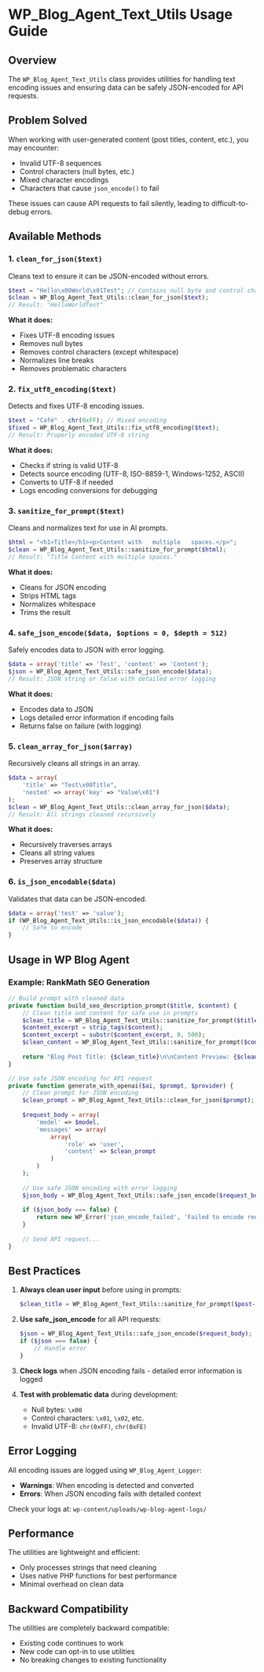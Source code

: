 # WP_Blog_Agent_Text_Utils Usage Guide

## Overview

The `WP_Blog_Agent_Text_Utils` class provides utilities for handling text encoding issues and ensuring data can be safely JSON-encoded for API requests.

## Problem Solved

When working with user-generated content (post titles, content, etc.), you may encounter:
- Invalid UTF-8 sequences
- Control characters (null bytes, etc.)
- Mixed character encodings
- Characters that cause `json_encode()` to fail

These issues can cause API requests to fail silently, leading to difficult-to-debug errors.

## Available Methods

### 1. `clean_for_json($text)`

Cleans text to ensure it can be JSON-encoded without errors.

```php
$text = "Hello\x00World\x01Test"; // Contains null byte and control chars
$clean = WP_Blog_Agent_Text_Utils::clean_for_json($text);
// Result: "HelloWorldTest"
```

**What it does:**
- Fixes UTF-8 encoding issues
- Removes null bytes
- Removes control characters (except whitespace)
- Normalizes line breaks
- Removes problematic characters

### 2. `fix_utf8_encoding($text)`

Detects and fixes UTF-8 encoding issues.

```php
$text = "Café" . chr(0xFF); // Mixed encoding
$fixed = WP_Blog_Agent_Text_Utils::fix_utf8_encoding($text);
// Result: Properly encoded UTF-8 string
```

**What it does:**
- Checks if string is valid UTF-8
- Detects source encoding (UTF-8, ISO-8859-1, Windows-1252, ASCII)
- Converts to UTF-8 if needed
- Logs encoding conversions for debugging

### 3. `sanitize_for_prompt($text)`

Cleans and normalizes text for use in AI prompts.

```php
$html = "<h1>Title</h1><p>Content with   multiple   spaces.</p>";
$clean = WP_Blog_Agent_Text_Utils::sanitize_for_prompt($html);
// Result: "Title Content with multiple spaces."
```

**What it does:**
- Cleans for JSON encoding
- Strips HTML tags
- Normalizes whitespace
- Trims the result

### 4. `safe_json_encode($data, $options = 0, $depth = 512)`

Safely encodes data to JSON with error logging.

```php
$data = array('title' => 'Test', 'content' => 'Content');
$json = WP_Blog_Agent_Text_Utils::safe_json_encode($data);
// Result: JSON string or false with detailed error logging
```

**What it does:**
- Encodes data to JSON
- Logs detailed error information if encoding fails
- Returns false on failure (with logging)

### 5. `clean_array_for_json($array)`

Recursively cleans all strings in an array.

```php
$data = array(
    'title' => "Test\x00Title",
    'nested' => array('key' => "Value\x01")
);
$clean = WP_Blog_Agent_Text_Utils::clean_array_for_json($data);
// Result: All strings cleaned recursively
```

**What it does:**
- Recursively traverses arrays
- Cleans all string values
- Preserves array structure

### 6. `is_json_encodable($data)`

Validates that data can be JSON-encoded.

```php
$data = array('test' => 'value');
if (WP_Blog_Agent_Text_Utils::is_json_encodable($data)) {
    // Safe to encode
}
```

## Usage in WP Blog Agent

### Example: RankMath SEO Generation

```php
// Build prompt with cleaned data
private function build_seo_description_prompt($title, $content) {
    // Clean title and content for safe use in prompts
    $clean_title = WP_Blog_Agent_Text_Utils::sanitize_for_prompt($title);
    $content_excerpt = strip_tags($content);
    $content_excerpt = substr($content_excerpt, 0, 500);
    $clean_content = WP_Blog_Agent_Text_Utils::sanitize_for_prompt($content_excerpt);
    
    return "Blog Post Title: {$clean_title}\n\nContent Preview: {$clean_content}";
}

// Use safe JSON encoding for API request
private function generate_with_openai($ai, $prompt, $provider) {
    // Clean prompt for JSON encoding
    $clean_prompt = WP_Blog_Agent_Text_Utils::clean_for_json($prompt);
    
    $request_body = array(
        'model' => $model,
        'messages' => array(
            array(
                'role' => 'user',
                'content' => $clean_prompt
            )
        )
    );
    
    // Use safe JSON encoding with error logging
    $json_body = WP_Blog_Agent_Text_Utils::safe_json_encode($request_body);
    
    if ($json_body === false) {
        return new WP_Error('json_encode_failed', 'Failed to encode request body.');
    }
    
    // Send API request...
}
```

## Best Practices

1. **Always clean user input** before using in prompts:
   ```php
   $clean_title = WP_Blog_Agent_Text_Utils::sanitize_for_prompt($post->post_title);
   ```

2. **Use safe_json_encode** for all API requests:
   ```php
   $json = WP_Blog_Agent_Text_Utils::safe_json_encode($request_body);
   if ($json === false) {
       // Handle error
   }
   ```

3. **Check logs** when JSON encoding fails - detailed error information is logged

4. **Test with problematic data** during development:
   - Null bytes: `\x00`
   - Control characters: `\x01`, `\x02`, etc.
   - Invalid UTF-8: `chr(0xFF)`, `chr(0xFE)`

## Error Logging

All encoding issues are logged using `WP_Blog_Agent_Logger`:

- **Warnings**: When encoding is detected and converted
- **Errors**: When JSON encoding fails with detailed context

Check your logs at: `wp-content/uploads/wp-blog-agent-logs/`

## Performance

The utilities are lightweight and efficient:
- Only processes strings that need cleaning
- Uses native PHP functions for best performance
- Minimal overhead on clean data

## Backward Compatibility

The utilities are completely backward compatible:
- Existing code continues to work
- New code can opt-in to use utilities
- No breaking changes to existing functionality

